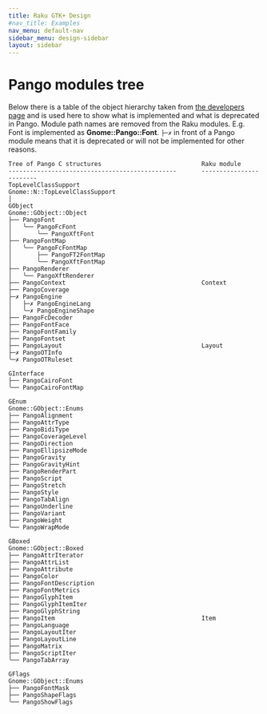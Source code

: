 ```yaml
---
title: Raku GTK+ Design
#nav_title: Examples
nav_menu: default-nav
sidebar_menu: design-sidebar
layout: sidebar
---
```

# Pango modules tree

Below there is a table of the object hierarchy taken from [the developers page](https://developer.gnome.org/pango/stable/pango-hierarchy.html) and is used here to show what is implemented and what is deprecated in Pango. Module path names are removed from the Raku modules. E.g. Font is implemented as **Gnome::Pango::Font**. `├─✗` in front of a Pango module means that it is deprecated or will not be implemented for other reasons.

```
Tree of Pango C structures                            Raku module
-----------------------------------------------       ------------------------
TopLevelClassSupport                            Gnome::N::TopLevelClassSupport
│
GObject                                               Gnome::GObject::Object
├── PangoFont
│   ╰── PangoFcFont
│       ╰── PangoXftFont
├── PangoFontMap
│   ╰── PangoFcFontMap
│       ├── PangoFT2FontMap
│       ╰── PangoXftFontMap
├── PangoRenderer
│   ╰── PangoXftRenderer
├── PangoContext                                      Context
├── PangoCoverage
├─✗ PangoEngine
│   ├─✗ PangoEngineLang
│   ╰─✗ PangoEngineShape
├── PangoFcDecoder
├── PangoFontFace
├── PangoFontFamily
├── PangoFontset
├── PangoLayout                                       Layout
├─✗ PangoOTInfo
╰─✗ PangoOTRuleset

GInterface                                            
├── PangoCairoFont
╰── PangoCairoFontMap

GEnum                                                 Gnome::GObject::Enums
├── PangoAlignment
├── PangoAttrType
├── PangoBidiType
├── PangoCoverageLevel
├── PangoDirection
├── PangoEllipsizeMode
├── PangoGravity
├── PangoGravityHint
├── PangoRenderPart
├── PangoScript
├── PangoStretch
├── PangoStyle
├── PangoTabAlign
├── PangoUnderline
├── PangoVariant
├── PangoWeight
╰── PangoWrapMode

GBoxed                                                Gnome::GObject::Boxed
├── PangoAttrIterator
├── PangoAttrList
├── PangoAttribute
├── PangoColor
├── PangoFontDescription
├── PangoFontMetrics
├── PangoGlyphItem
├── PangoGlyphItemIter
├── PangoGlyphString
├── PangoItem                                         Item
├── PangoLanguage
├── PangoLayoutIter
├── PangoLayoutLine
├── PangoMatrix
├── PangoScriptIter
╰── PangoTabArray

GFlags                                                Gnome::GObject::Enums
├── PangoFontMask
├── PangoShapeFlags
╰── PangoShowFlags
```
